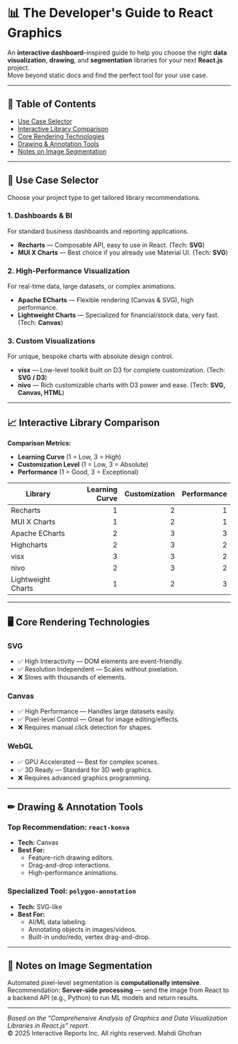 # 📊 The Developer's Guide to React Graphics

An **interactive dashboard**–inspired guide to help you choose the right **data visualization**, **drawing**, and **segmentation** libraries for your next **React.js** project.  
Move beyond static docs and find the perfect tool for your use case.

---

## 📌 Table of Contents
- [Use Case Selector](#use-case-selector)
- [Interactive Library Comparison](#interactive-library-comparison)
- [Core Rendering Technologies](#core-rendering-technologies)
- [Drawing & Annotation Tools](#drawing--annotation-tools)
- [Notes on Image Segmentation](#notes-on-image-segmentation)

---

## 🎯 Use Case Selector

Choose your project type to get tailored library recommendations.

### **1. Dashboards & BI**
For standard business dashboards and reporting applications.
- **Recharts** — Composable API, easy to use in React. (Tech: **SVG**)
- **MUI X Charts** — Best choice if you already use Material UI. (Tech: **SVG**)

### **2. High-Performance Visualization**
For real-time data, large datasets, or complex animations.
- **Apache ECharts** — Flexible rendering (Canvas & SVG), high performance.  
- **Lightweight Charts** — Specialized for financial/stock data, very fast. (Tech: **Canvas**)

### **3. Custom Visualizations**
For unique, bespoke charts with absolute design control.
- **visx** — Low-level toolkit built on D3 for complete customization. (Tech: **SVG / D3**)
- **nivo** — Rich customizable charts with D3 power and ease. (Tech: **SVG, Canvas, HTML**)

---

## 📈 Interactive Library Comparison

**Comparison Metrics:**
- **Learning Curve** (1 = Low, 3 = High)
- **Customization Level** (1 = Low, 3 = Absolute)
- **Performance** (1 = Good, 3 = Exceptional)

| Library              | Learning Curve | Customization | Performance |
|----------------------|---------------:|--------------:|------------:|
| Recharts             | 1              | 2             | 1           |
| MUI X Charts         | 1              | 2             | 1           |
| Apache ECharts       | 2              | 3             | 3           |
| Highcharts           | 2              | 3             | 2           |
| visx                 | 3              | 3             | 2           |
| nivo                 | 2              | 3             | 2           |
| Lightweight Charts   | 1              | 2             | 3           |

---

## 🖥 Core Rendering Technologies

### **SVG**
- ✅ High Interactivity — DOM elements are event-friendly.
- ✅ Resolution Independent — Scales without pixelation.
- ❌ Slows with thousands of elements.

### **Canvas**
- ✅ High Performance — Handles large datasets easily.
- ✅ Pixel-level Control — Great for image editing/effects.
- ❌ Requires manual click detection for shapes.

### **WebGL**
- ✅ GPU Accelerated — Best for complex scenes.
- ✅ 3D Ready — Standard for 3D web graphics.
- ❌ Requires advanced graphics programming.

---

## ✏ Drawing & Annotation Tools

### **Top Recommendation: `react-konva`**
- **Tech:** Canvas  
- **Best For:**
  - Feature-rich drawing editors.
  - Drag-and-drop interactions.
  - High-performance animations.

### **Specialized Tool: `polygon-annotation`**
- **Tech:** SVG-like  
- **Best For:**
  - AI/ML data labeling.
  - Annotating objects in images/videos.
  - Built-in undo/redo, vertex drag-and-drop.

---

## 🧠 Notes on Image Segmentation

Automated pixel-level segmentation is **computationally intensive**.  
Recommendation: **Server-side processing** — send the image from React to a backend API (e.g., Python) to run ML models and return results.

---

*Based on the “Comprehensive Analysis of Graphics and Data Visualization Libraries in React.js” report.*  
© 2025 Interactive Reports Inc. All rights reserved.
Mahdi Ghofran
